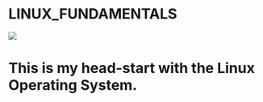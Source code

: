 # LINUX_FUNDAMENTALS

<img src="https://res.cloudinary.com/teepublic/image/private/s--UooNVowZ--/t_Resized%20Artwork/c_fit,g_north_west,h_1054,w_1054/co_ffffff,e_outline:53/co_ffffff,e_outline:inner_fill:53/co_bbbbbb,e_outline:3:1000/c_mpad,g_center,h_1260,w_1260/b_rgb:eeeeee/c_limit,f_auto,h_630,q_90,w_630/v1583082626/production/designs/8253148_0.jpg">


# This is my head-start with the Linux Operating System.
